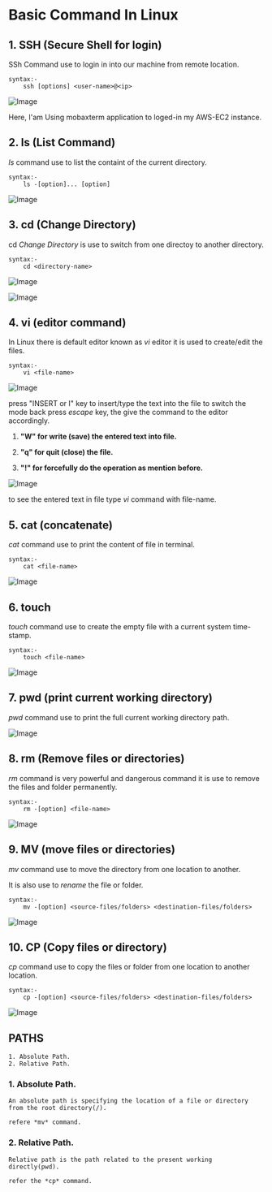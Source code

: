 # Basic Command In Linux
## 1. SSH (Secure Shell for login)
SSh Command use to login in into our machine from remote location.
```
syntax:-
    ssh [options] <user-name>@<ip>
```

![Image](image/ssh.PNG)

Here, I'am Using mobaxterm application to loged-in my AWS-EC2 instance.

## 2. ls (List Command)
*ls* command use to list the containt of the current directory.
```
syntax:-
    ls -[option]... [option]
```

![Image](image/ls.PNG)

## 3. cd (Change Directory)
cd *Change Directory* is use to switch from one directoy to another directory.
```
syntax:-
    cd <directory-name>
```

![Image](image/cd.PNG)


![Image](image/cd_back.PNG)


## 4. vi (editor command)

In Linux there is default editor known as *vi* editor it is used to create/edit the files.
```
syntax:-
    vi <file-name>
```

![Image](image/vi_i.PNG)

press "INSERT or I" key to insert/type the text into the file
to switch the mode back press *escape* key, the give the command to the editor accordingly.

1. **"W" for write (save) the entered text into file.** 

2. **"q" for quit (close) the file.**

3. **"!" for forcefully do the operation as mention before.**

![Image](image/vi_save.PNG)

to see the entered text in file type *vi* command with file-name.

## 5. cat (concatenate)
*cat* command use to print the content of file in terminal.
```
syntax:-
    cat <file-name>
```

![Image](image/vi_catcmd.PNG)

## 6. touch 
*touch* command use to create the empty file with a current system time-stamp.
```
syntax:-
    touch <file-name>
```

![Image](image/touch.PNG)

## 7. pwd (print current working directory)
*pwd* command use to print the full current working directory path.

![Image](image/pd.PNG)

## 8. rm (Remove files or directories)
*rm* command is very powerful and dangerous command it is use to remove the files and folder permanently.
```
syntax:-
    rm -[option] <file-name>
```

![Image](image/rm.PNG)

## 9. MV (move files or directories)
*mv* command use to move the directory from one location to another.

It is also use to *rename* the file or folder.
```
syntax:-
    mv -[option] <source-files/folders> <destination-files/folders>
```

![Image](image/mv_abs.PNG)

## 10. CP (Copy files or directory)
*cp* command use to copy the files or folder from one location to another location.
```
syntax:-
    cp -[option] <source-files/folders> <destination-files/folders>
```

![Image](image/cp_rel.PNG)

## PATHS

    1. Absolute Path.
    2. Relative Path.
### 1. Absolute Path.
    An absolute path is specifying the location of a file or directory from the root directory(/).

    refere *mv* command.
### 2. Relative Path.
    Relative path is the path related to the present working directly(pwd).

    refer the *cp* command.
